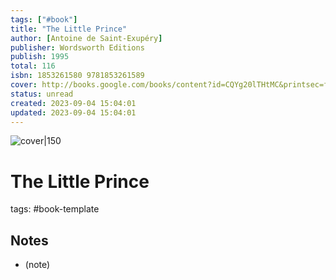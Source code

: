 ```yaml
---
tags: ["#book"]
title: "The Little Prince"
author: [Antoine de Saint-Exupéry]
publisher: Wordsworth Editions
publish: 1995
total: 116
isbn: 1853261580 9781853261589
cover: http://books.google.com/books/content?id=CQYg20lTHtMC&printsec=frontcover&img=1&zoom=1&edge=curl&source=gbs_api
status: unread
created: 2023-09-04 15:04:01
updated: 2023-09-04 15:04:01
---
```


![cover|150](http://books.google.com/books/content?id=CQYg20lTHtMC&printsec=frontcover&img=1&zoom=1&edge=curl&source=gbs_api)


# The Little Prince

tags: #book-template

## Notes

*  (note)
